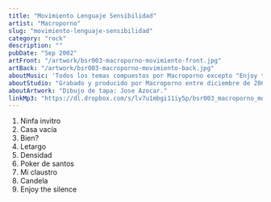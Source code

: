 ```yaml
---
title: "Movimiento Lenguaje Sensibilidad"
artist: "Macroporno"
slug: "movimiento-lenguaje-sensibilidad"
category: "rock"
description: ""
pubDate: "Sep 2002"
artFront: "/artwork/bsr003-macroporno-movimiento-front.jpg"
artBack: "/artwork/bsr003-macroporno-movimiento-back.jpg"
aboutMusic: 'Todos los temas compuestos por Macroporno excepto "Enjoy the silence" (Depeche Mode)'
aboutStudio: "Grabado y producido por Macroporno entre diciembre de 2001 y febrero de 2002 en Rancho Indigno studios. Técnico de grabación, mezcla y masterización: Leandro Ramallo."
aboutArtwork: "Dibujo de tapa: Jose Azocar."
linkMp3: "https://dl.dropbox.com/s/lv7u1mbgi11iy5p/bsr003_macroporno_movimiento-lenguaje-sensibilidad.zip"
---
```


1. Ninfa invitro
2. Casa vacía
3. Bien?
4. Letargo
5. Densidad
6. Poker de santos
7. Mi claustro
8. Candela
9. Enjoy the silence
